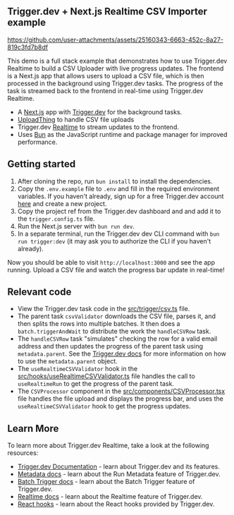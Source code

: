 ## Trigger.dev + Next.js Realtime CSV Importer example

https://github.com/user-attachments/assets/25160343-6663-452c-8a27-819c3fd7b8df

This demo is a full stack example that demonstrates how to use Trigger.dev Realtime to build a CSV Uploader with live progress updates. The frontend is a Next.js app that allows users to upload a CSV file, which is then processed in the background using Trigger.dev tasks. The progress of the task is streamed back to the frontend in real-time using Trigger.dev Realtime.

- A [Next.js](https://nextjs.org/) app with [Trigger.dev](https://trigger.dev/) for the background tasks.
- [UploadThing](https://uploadthing.com/) to handle CSV file uploads
- Trigger.dev [Realtime](https://trigger.dev/launchweek/0/realtime) to stream updates to the frontend.
- Uses [Bun](https://bun.sh/) as the JavaScript runtime and package manager for improved performance.

## Getting started

1. After cloning the repo, run `bun install` to install the dependencies.
2. Copy the `.env.example` file to `.env` and fill in the required environment variables. If you haven't already, sign up for a free Trigger.dev account [here](https://cloud.trigger.dev/login) and create a new project.
3. Copy the project ref from the Trigger.dev dashboard and and add it to the `trigger.config.ts` file.
4. Run the Next.js server with `bun run dev`.
5. In a separate terminal, run the Trigger.dev dev CLI command with `bun run trigger:dev` (it may ask you to authorize the CLI if you haven't already).

Now you should be able to visit `http://localhost:3000` and see the app running. Upload a CSV file and watch the progress bar update in real-time!

## Relevant code

- View the Trigger.dev task code in the [src/trigger/csv.ts](src/trigger/csv.ts) file.
- The parent task `csvValidator` downloads the CSV file, parses it, and then splits the rows into multiple batches. It then does a `batch.triggerAndWait` to distribute the work the `handleCSVRow` task.
- The `handleCSVRow` task "simulates" checking the row for a valid email address and then updates the progress of the parent task using `metadata.parent`. See the [Trigger.dev docs](https://trigger.dev/docs/runs/metadata#parent-and-root-updates) for more information on how to use the `metadata.parent` object.
- The `useRealtimeCSVValidator` hook in the [src/hooks/useRealtimeCSVValidator.ts](src/hooks/useRealtimeCSVValidator.ts) file handles the call to `useRealtimeRun` to get the progress of the parent task.
- The `CSVProcessor` component in the [src/components/CSVProcessor.tsx](src/components/CSVProcessor.tsx) file handles the file upload and displays the progress bar, and uses the `useRealtimeCSVValidator` hook to get the progress updates.

## Learn More

To learn more about Trigger.dev Realtime, take a look at the following resources:

- [Trigger.dev Documentation](https://trigger.dev/docs) - learn about Trigger.dev and its features.
- [Metadata docs](https://trigger.dev/docs/runs/metadata) - learn about the Run Metadata feature of Trigger.dev.
- [Batch Trigger docs](https://trigger.dev/docs/triggering) - learn about the Batch Trigger feature of Trigger.dev.
- [Realtime docs](https://trigger.dev/docs/realtime) - learn about the Realtime feature of Trigger.dev.
- [React hooks](https://trigger.dev/docs/frontend/react-hooks) - learn about the React hooks provided by Trigger.dev.
